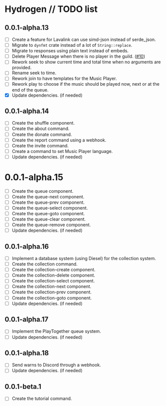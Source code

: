 # Hydrogen // TODO list

## 0.0.1-alpha.13

- [ ] Create a feature for Lavalink can use simd-json instead of serde_json.
- [ ] Migrate to `dynfmt` crate instead of a lot of `String::replace`.
- [ ] Migrate to responses using plain text instead of embeds.
- [ ] Delete Player Message when there is no player in the guild. ([#10](https://github.com/nashiradeer/hydrogen-bot/issues/10))
- [ ] Rework seek to show current time and total time when no arguments are provided.
- [ ] Rename seek to time.
- [ ] Rework join to have templates for the Music Player.
- [ ] Rework play to choose if the music should be played now, next or at the end of the queue.
- [x] Update dependencies. (if needed)

## 0.0.1-alpha.14

- [ ] Create the shuffle component.
- [ ] Create the about command.
- [ ] Create the donate command.
- [ ] Create the report command using a webhook.
- [ ] Create the invite command.
- [ ] Create a command to set Music Player language.
- [ ] Update dependencies. (if needed)

# 0.0.1-alpha.15

- [ ] Create the queue component.
- [ ] Create the queue-next component.
- [ ] Create the queue-prev component.
- [ ] Create the queue-select component.
- [ ] Create the queue-goto component.
- [ ] Create the queue-clear component.
- [ ] Create the queue-remove component.
- [ ] Update dependencies. (if needed)

## 0.0.1-alpha.16

- [ ] Implement a database system (using Diesel) for the collection system.
- [ ] Create the collection command.
- [ ] Create the collection-create component.
- [ ] Create the collection-delete component.
- [ ] Create the collection-select component.
- [ ] Create the collection-next component.
- [ ] Create the collection-prev component.
- [ ] Create the collection-goto component.
- [ ] Update dependencies. (if needed)

## 0.0.1-alpha.17

- [ ] Implement the PlayTogether queue system.
- [ ] Update dependencies. (if needed)

## 0.0.1-alpha.18

- [ ] Send warns to Discord through a webhook.
- [ ] Update dependencies. (if needed)

## 0.0.1-beta.1

- [ ] Create the tutorial command.